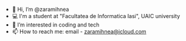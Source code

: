 - 👋 Hi, I’m @zaramihnea
- 💻 I'm a student at "Facultatea de Informatica Iasi", UAIC university
- 👀 I’m interested in coding and tech
- 📫 How to reach me: email - zaramihnea@icloud.com           
